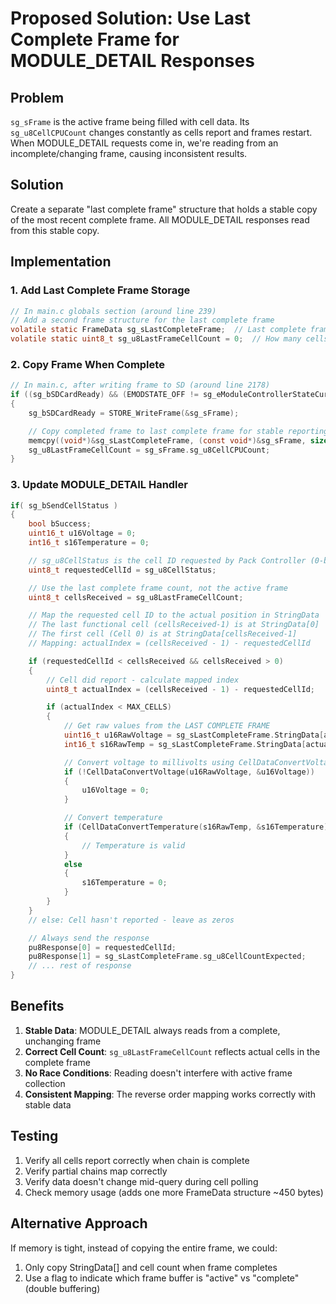 # Proposed Solution: Use Last Complete Frame for MODULE_DETAIL Responses

## Problem
`sg_sFrame` is the active frame being filled with cell data. Its `sg_u8CellCPUCount` changes constantly as cells report and frames restart. When MODULE_DETAIL requests come in, we're reading from an incomplete/changing frame, causing inconsistent results.

## Solution
Create a separate "last complete frame" structure that holds a stable copy of the most recent complete frame. All MODULE_DETAIL responses read from this stable copy.

## Implementation

### 1. Add Last Complete Frame Storage

```c
// In main.c globals section (around line 239)
// Add a second frame structure for the last complete frame
volatile static FrameData sg_sLastCompleteFrame;  // Last complete frame for reporting
volatile static uint8_t sg_u8LastFrameCellCount = 0;  // How many cells reported in last complete frame
```

### 2. Copy Frame When Complete

```c
// In main.c, after writing frame to SD (around line 2178)
if ((sg_bSDCardReady) && (EMODSTATE_OFF != sg_eModuleControllerStateCurrent))
{
    sg_bSDCardReady = STORE_WriteFrame(&sg_sFrame);

    // Copy completed frame to last complete frame for stable reporting
    memcpy((void*)&sg_sLastCompleteFrame, (const void*)&sg_sFrame, sizeof(FrameData));
    sg_u8LastFrameCellCount = sg_sFrame.sg_u8CellCPUCount;
}
```

### 3. Update MODULE_DETAIL Handler

```c
if( sg_bSendCellStatus )
{
    bool bSuccess;
    uint16_t u16Voltage = 0;
    int16_t s16Temperature = 0;

    // sg_u8CellStatus is the cell ID requested by Pack Controller (0-based)
    uint8_t requestedCellId = sg_u8CellStatus;

    // Use the last complete frame count, not the active frame
    uint8_t cellsReceived = sg_u8LastFrameCellCount;

    // Map the requested cell ID to the actual position in StringData
    // The last functional cell (cellsReceived-1) is at StringData[0]
    // The first cell (Cell 0) is at StringData[cellsReceived-1]
    // Mapping: actualIndex = (cellsReceived - 1) - requestedCellId

    if (requestedCellId < cellsReceived && cellsReceived > 0)
    {
        // Cell did report - calculate mapped index
        uint8_t actualIndex = (cellsReceived - 1) - requestedCellId;

        if (actualIndex < MAX_CELLS)
        {
            // Get raw values from the LAST COMPLETE FRAME
            uint16_t u16RawVoltage = sg_sLastCompleteFrame.StringData[actualIndex].voltage;
            int16_t s16RawTemp = sg_sLastCompleteFrame.StringData[actualIndex].temperature;

            // Convert voltage to millivolts using CellDataConvertVoltage
            if (!CellDataConvertVoltage(u16RawVoltage, &u16Voltage))
            {
                u16Voltage = 0;
            }

            // Convert temperature
            if (CellDataConvertTemperature(s16RawTemp, &s16Temperature))
            {
                // Temperature is valid
            }
            else
            {
                s16Temperature = 0;
            }
        }
    }
    // else: Cell hasn't reported - leave as zeros

    // Always send the response
    pu8Response[0] = requestedCellId;
    pu8Response[1] = sg_sLastCompleteFrame.sg_u8CellCountExpected;
    // ... rest of response
}
```

## Benefits

1. **Stable Data**: MODULE_DETAIL always reads from a complete, unchanging frame
2. **Correct Cell Count**: `sg_u8LastFrameCellCount` reflects actual cells in the complete frame
3. **No Race Conditions**: Reading doesn't interfere with active frame collection
4. **Consistent Mapping**: The reverse order mapping works correctly with stable data

## Testing

1. Verify all cells report correctly when chain is complete
2. Verify partial chains map correctly
3. Verify data doesn't change mid-query during cell polling
4. Check memory usage (adds one more FrameData structure ~450 bytes)

## Alternative Approach

If memory is tight, instead of copying the entire frame, we could:
1. Only copy StringData[] and cell count when frame completes
2. Use a flag to indicate which frame buffer is "active" vs "complete" (double buffering)